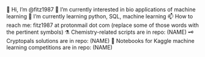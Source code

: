 👋 Hi, I’m @fitz1987
👀 I’m currently interested in bio applications of machine learning 
🌱 I’m currently learning python, SQL, machine learning
📫 How to reach me: fitz1987 at protonmail dot com (replace some of those words with the pertinent symbols)
⚗️ Chemistry-related scripts are in repo: (NAME)
🗝 Cryptopals solutions are in repo: (NAME) 
📗 Notebooks for Kaggle machine learning competitions are in repo: (NAME) 

<!---
fitz1987/fitz1987 is a ✨ special ✨ repository because its `README.md` (this file) appears on your GitHub profile.
You can click the Preview link to take a look at your changes.
--->

